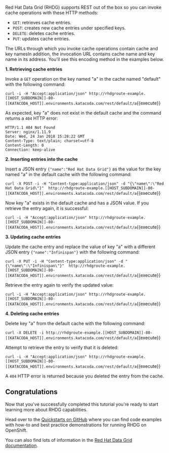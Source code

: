 Red Hat Data Grid (RHDG) supports REST out of the box so you can invoke cache operations with these HTTP methods:

* `GET`: retrieves cache entries.
* `POST`: creates new cache entries under specified keys.
* `DELETE`: deletes cache entries.
* `PUT`: updates cache entries.

The URLs through which you invoke cache operations contain cache and key namesIn addition, the invocation URL contains cache name and key name in its address. You'll see this encoding method in the examples below.

**1. Retrieving cache entries**

Invoke a `GET` operation on the key named "a" in the cache named "default" with the following command:

`curl -i -H "Accept:application/json" http://rhdgroute-example.[[HOST_SUBDOMAIN]]-80-[[KATACODA_HOST]].environments.katacoda.com/rest/default/a`{{execute}}

As expected, key "a" does not exist in the default cache and the command returns a `404` HTTP error:

```console
HTTP/1.1 404 Not Found
Server: nginx/1.11.9
Date: Wed, 24 Jan 2018 15:28:22 GMT
Content-Type: text/plain; charset=utf-8
Content-Length: 0
Connection: keep-alive
```

**2. Inserting entries into the cache**

Insert a JSON entry `{"name":"Red Hat Data Grid"}` as the value for the key named "a" in the default cache with the following command:

`curl -X POST -i -H "Content-type:application/json" -d "{\"name\":\"Red Hat Data Grid\"}"  http://rhdgroute-example.[[HOST_SUBDOMAIN]]-80-[[KATACODA_HOST]].environments.katacoda.com/rest/default/a`{{execute}}

Now key "a" exists in the default cache and has a JSON value. If you retrieve the entry again, it is successful:

`curl -i -H "Accept:application/json" http://rhdgroute-example.[[HOST_SUBDOMAIN]]-80-[[KATACODA_HOST]].environments.katacoda.com/rest/default/a`{{execute}}

**3. Updating cache entries**

Update the cache entry and replace the value of key "a" with a different JSON entry `{"name":"Infinispan"}` with the following command:

`curl -X PUT -i -H "Content-type:application/json" -d "{\"name\":\"Infinispan\"}"  http://rhdgroute-example.[[HOST_SUBDOMAIN]]-80-[[KATACODA_HOST]].environments.katacoda.com/rest/default/a`{{execute}}

Retrieve the entry again to verify the updated value:

`curl -i -H "Accept:application/json" http://rhdgroute-example.[[HOST_SUBDOMAIN]]-80-[[KATACODA_HOST]].environments.katacoda.com/rest/default/a`{{execute}}

**4. Deleting cache entries**

Delete key "a" from the default cache with the following command:

`curl -X DELETE -i http://rhdgroute-example.[[HOST_SUBDOMAIN]]-80-[[KATACODA_HOST]].environments.katacoda.com/rest/default/a`{{execute}}

Attempt to retrieve the entry to verify that it is deleted:

`curl -i -H "Accept:application/json" http://rhdgroute-example.[[HOST_SUBDOMAIN]]-80-[[KATACODA_HOST]].environments.katacoda.com/rest/default/a`{{execute}}

A `404` HTTP error is returned because you deleted the entry from the cache.

## Congratulations

Now that you've successfully completed this tutorial you're ready to start learning more about RHDG capabilities.

Head over to the [Quickstarts on GitHub](https://github.com/jboss-developer/jboss-jdg-quickstarts) where you can find code examples with how-to and best practice demonstrations for running RHDG on OpenShift.

You can also find lots of information in the [Red Hat Data Grid documentation](https://access.redhat.com/documentation/en-us/red_hat_jboss_data_grid).
